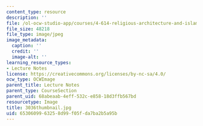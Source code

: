 ```yaml
---
content_type: resource
description: ''
file: /ol-ocw-studio-app/courses/4-614-religious-architecture-and-islamic-cultures-fall-2002/6530609963258d99f05fda7ba2b5a95b_3036thumbnail.jpg
file_size: 48218
file_type: image/jpeg
image_metadata:
  caption: ''
  credit: ''
  image-alt: ''
learning_resource_types:
- Lecture Notes
license: https://creativecommons.org/licenses/by-nc-sa/4.0/
ocw_type: OCWImage
parent_title: Lecture Notes
parent_type: CourseSection
parent_uid: 68abeaab-4eff-532c-e858-18d3ffb567bd
resourcetype: Image
title: 3036thumbnail.jpg
uid: 65306099-6325-8d99-f05f-da7ba2b5a95b
---
```

